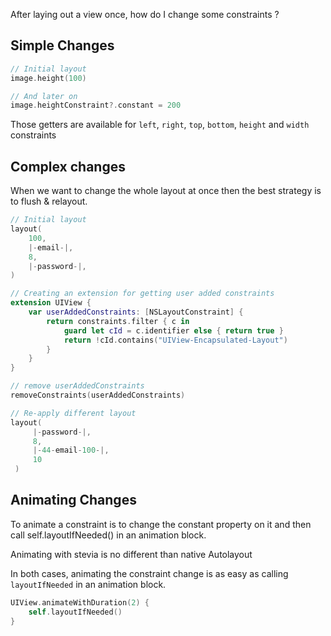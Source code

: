 After laying out a view once, how do I change some constraints ?

## Simple Changes

```swift
// Initial layout
image.height(100)

// And later on
image.heightConstraint?.constant = 200
```
Those getters are available for `left`, `right`, `top`, `bottom`, `height` and `width` constraints


## Complex changes
When we want to change the whole layout at once then the best strategy is to
flush & relayout.

```swift
// Initial layout
layout(
    100,
    |-email-|,
    8,
    |-password-|,
)

// Creating an extension for getting user added constraints
extension UIView {
    var userAddedConstraints: [NSLayoutConstraint] {
        return constraints.filter { c in
            guard let cId = c.identifier else { return true }
            return !cId.contains("UIView-Encapsulated-Layout")
        }
    }
}

// remove userAddedConstraints
removeConstraints(userAddedConstraints)

// Re-apply different layout
layout(
     |-password-|,
     8,
     |-44-email-100-|,
     10
 )
```  

## Animating Changes

To animate a constraint is to change the constant property on it and then call self.layoutIfNeeded() in an animation block.

Animating with stevia is no different than native Autolayout


In both cases, animating the constraint change is as easy as calling `layoutIfNeeded` in an animation block.

```swift
UIView.animateWithDuration(2) {
    self.layoutIfNeeded()
}
```
